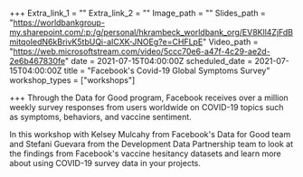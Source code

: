 +++
Extra_link_1 = ""
Extra_link_2 = ""
Image_path = ""
Slides_path = "https://worldbankgroup-my.sharepoint.com/:p:/g/personal/hkrambeck_worldbank_org/EV8Kll4ZjFdBmitqoIedN6kBrivK5tbUQi-aICXK-JNOEg?e=CHFLpE"
Video_path = "https://web.microsoftstream.com/video/5ccc70e6-a47f-4c29-ae2d-2e6b467830fe"
date = 2021-07-15T04:00:00Z
scheduled_date = 2021-07-15T04:00:00Z
title = "Facebook's Covid-19 Global Symptoms Survey"
workshop_types = ["workshops"]

+++
Through the Data for Good program, Facebook receives over a million weekly survey responses from users worldwide on COVID-19 topics such as symptoms, behaviors, and vaccine sentiment.

In this workshop with Kelsey Mulcahy from Facebook's Data for Good team and Stefani Guevara from the Development Data Partnership team to look at the findings from Facebook's vaccine hesitancy datasets and learn more about using COVID-19 survey data in your projects.